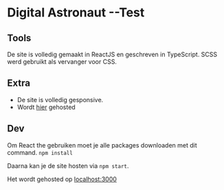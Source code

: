 # Digital Astronaut --Test
## Tools
De site is volledig gemaakt in ReactJS en geschreven in TypeScript. SCSS werd gebruikt als vervanger voor CSS.

## Extra
 - De site is volledig gesponsive.
 -  Wordt [hier](https://digital-astronaut-test.netlify.app/) gehosted

## Dev
Om React the gebruiken moet je alle packages downloaden met dit command.
`npm install`

Daarna kan je de site hosten via `npm start`. 

Het wordt gehosted op [localhost:3000](localhost:3000/)